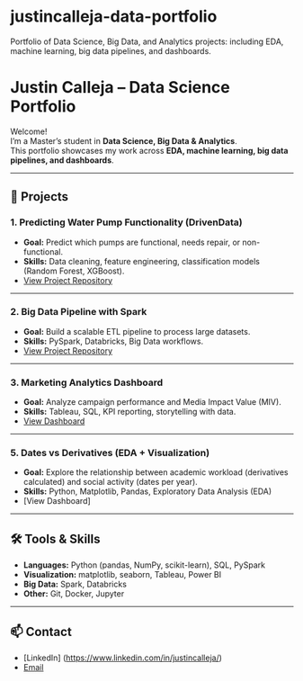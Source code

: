 # justincalleja-data-portfolio
Portfolio of Data Science, Big Data, and Analytics projects: including EDA, machine learning, big data pipelines, and dashboards.

# Justin Calleja – Data Science Portfolio

Welcome!  
I’m a Master’s student in **Data Science, Big Data & Analytics**.  
This portfolio showcases my work across **EDA, machine learning, big data pipelines, and dashboards**.

---

## 📂 Projects

### 1. Predicting Water Pump Functionality (DrivenData)
- **Goal:** Predict which pumps are functional, needs repair, or non-functional.  
- **Skills:** Data cleaning, feature engineering, classification models (Random Forest, XGBoost).  
- [View Project Repository](LINK)

---

### 2. Big Data Pipeline with Spark
- **Goal:** Build a scalable ETL pipeline to process large datasets.  
- **Skills:** PySpark, Databricks, Big Data workflows.  
- [View Project Repository](LINK)

---

### 3. Marketing Analytics Dashboard
- **Goal:** Analyze campaign performance and Media Impact Value (MIV).  
- **Skills:** Tableau, SQL, KPI reporting, storytelling with data.  
- [View Dashboard](LINK)

---

### 5. Dates vs Derivatives (EDA + Visualization)

- **Goal:** Explore the relationship between academic workload (derivatives calculated) and social activity (dates per year).
- **Skills:** Python, Matplotlib, Pandas, Exploratory Data Analysis (EDA)
- [View Dashboard]


---

## 🛠️ Tools & Skills
- **Languages:** Python (pandas, NumPy, scikit-learn), SQL, PySpark  
- **Visualization:** matplotlib, seaborn, Tableau, Power BI  
- **Big Data:** Spark, Databricks  
- **Other:** Git, Docker, Jupyter  

---

## 📫 Contact
- [LinkedIn] (https://www.linkedin.com/in/justincalleja/)  
- [Email](justinmitchelcalleja@gmail.com)


